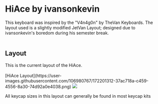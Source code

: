 <h1>HiAce by ivansonkevin</h1>
This keyboard was inspired by the "V4n4g0n" by TheVan Keyboards.
The layout used is a slightly modified JetVan Layout; designed due to ivansonkevin's boredom during his semester break. 
<br></br>
<h2>Layout</h2>
This is the current layout of the HiAce.
<br></br>
[HiAce Layout](https://user-images.githubusercontent.com/106980767/172201312-37ac718a-c459-4556-8a30-74d92a0e4038.png)
<img src="https://user-images.githubusercontent.com/106980767/172198568-734cf6fa-9570-43bc-bfd8-bcfc1a6d4485.png">

All keycap sizes in this layout can generally be found in most keycap kits
